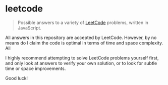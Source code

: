 # leetcode
> Possible answers to a variety of [LeetCode](https://leetcode.com/) problems, written in JavaScript.

All answers in this repository are accepted by LeetCode. However, by no means do I claim the code is optimal in terms of time and space complexity. All

I highly recommend attempting to solve LeetCode problems yourself first, and only look at answers to verify your own solution, or to look for subtle time or space improvements.

Good luck!